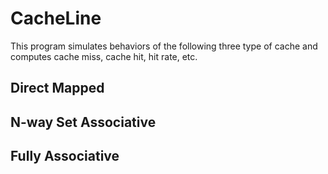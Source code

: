 # CacheLine
This program simulates behaviors of the following three type of cache and computes cache miss, cache hit, hit rate, etc.

## Direct Mapped
## N-way Set Associative
## Fully Associative 
